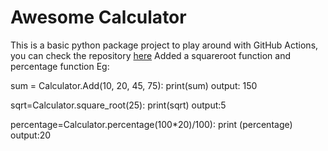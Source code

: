 # Awesome Calculator
This is a basic python package project to play around with GitHub Actions, you can check the repository [here](https://github.com/dedreira/awesomecalculator)
Added a squareroot function and percentage function
Eg:


sum = Calculator.Add(10, 20, 45, 75):
print(sum)
output: 150

sqrt=Calculator.square_root(25):
print(sqrt)
output:5

percentage=Calculator.percentage(100*20)/100):
print (percentage)
output:20
